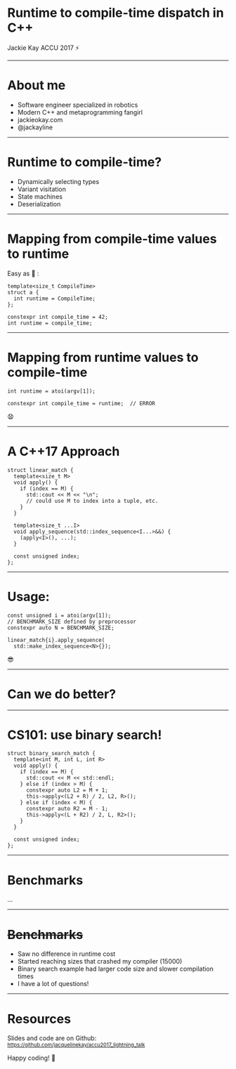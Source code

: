 <!-- $theme: gaia -->

# Runtime to compile-time dispatch in C++

Jackie Kay
ACCU 2017 :zap:

--- 

# About me

- Software engineer specialized in robotics
- Modern C++ and metaprogramming fangirl
- jackieokay.com
- @jackayline

---

# Runtime to compile-time?

- Dynamically selecting types
- Variant visitation
- State machines
- Deserialization

--- 

# Mapping from compile-time values to runtime

Easy as :cake: :

```
template<size_t CompileTime>
struct a {
  int runtime = CompileTime;
};

constexpr int compile_time = 42;
int runtime = compile_time;
```

--- 

# Mapping from runtime values to compile-time

```
int runtime = atoi(argv[1]);

constexpr int compile_time = runtime;  // ERROR
```
:anguished:

---

# A C++17 Approach
```
struct linear_match {
  template<size_t M>
  void apply() {
    if (index == M) {
      std::cout << M << "\n";
      // could use M to index into a tuple, etc.
    }
  }

  template<size_t ...I>
  void apply_sequence(std::index_sequence<I...>&&) {
    (apply<I>(), ...);
  }
  
  const unsigned index;
};

```

---

# Usage:
```
const unsigned i = atoi(argv[1]);
// BENCHMARK_SIZE defined by preprocessor
constexpr auto N = BENCHMARK_SIZE;

linear_match{i}.apply_sequence(
  std::make_index_sequence<N>{});
```
:sunglasses:

---

# Can we do better?

---
# CS101: use binary search!
```
struct binary_search_match {
  template<int M, int L, int R>
  void apply() {
    if (index == M) {
      std::cout << M << std::endl;
    } else if (index > M) {
      constexpr auto L2 = M + 1;
      this->apply<(L2 + R) / 2, L2, R>();
    } else if (index < M) {
      constexpr auto R2 = M - 1;
      this->apply<(L + R2) / 2, L, R2>();
    }
  }

  const unsigned index;
};
```

---

# Benchmarks

...

---

# ~~Benchmarks~~

- Saw no difference in runtime cost
- Started reaching sizes that crashed my compiler (15000)
- Binary search example had larger code size and slower compilation times
- I have a lot of questions!

---

# Resources

Slides and code are on Github:
<sub> https://github.com/jacquelinekay/accu2017_lightning_talk </sub>

Happy coding! :tada: